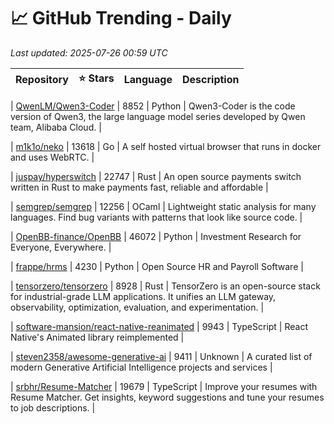 # 📈 GitHub Trending - Daily

_Last updated: 2025-07-26 00:59 UTC_

| Repository | ⭐ Stars | Language | Description |
|------------|--------:|----------|-------------|

| [QwenLM/Qwen3-Coder](https://github.com/QwenLM/Qwen3-Coder) | 8852 | Python | Qwen3-Coder is the code version of Qwen3, the large language model series developed by Qwen team, Alibaba Cloud. |

| [m1k1o/neko](https://github.com/m1k1o/neko) | 13618 | Go | A self hosted virtual browser that runs in docker and uses WebRTC. |

| [juspay/hyperswitch](https://github.com/juspay/hyperswitch) | 22747 | Rust | An open source payments switch written in Rust to make payments fast, reliable and affordable |

| [semgrep/semgrep](https://github.com/semgrep/semgrep) | 12256 | OCaml | Lightweight static analysis for many languages. Find bug variants with patterns that look like source code. |

| [OpenBB-finance/OpenBB](https://github.com/OpenBB-finance/OpenBB) | 46072 | Python | Investment Research for Everyone, Everywhere. |

| [frappe/hrms](https://github.com/frappe/hrms) | 4230 | Python | Open Source HR and Payroll Software |

| [tensorzero/tensorzero](https://github.com/tensorzero/tensorzero) | 8928 | Rust | TensorZero is an open-source stack for industrial-grade LLM applications. It unifies an LLM gateway, observability, optimization, evaluation, and experimentation. |

| [software-mansion/react-native-reanimated](https://github.com/software-mansion/react-native-reanimated) | 9943 | TypeScript | React Native's Animated library reimplemented |

| [steven2358/awesome-generative-ai](https://github.com/steven2358/awesome-generative-ai) | 9411 | Unknown | A curated list of modern Generative Artificial Intelligence projects and services |

| [srbhr/Resume-Matcher](https://github.com/srbhr/Resume-Matcher) | 19679 | TypeScript | Improve your resumes with Resume Matcher. Get insights, keyword suggestions and tune your resumes to job descriptions. |
